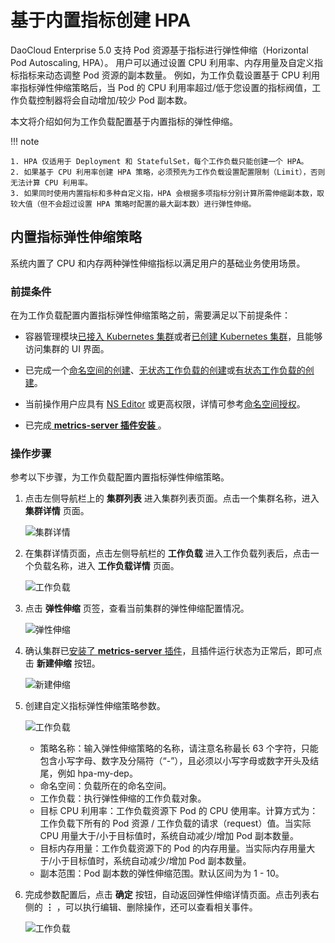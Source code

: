 # 基于内置指标创建 HPA

DaoCloud Enterprise 5.0 支持 Pod 资源基于指标进行弹性伸缩（Horizontal Pod Autoscaling, HPA）。
用户可以通过设置 CPU 利用率、内存用量及自定义指标指标来动态调整 Pod 资源的副本数量。
例如，为工作负载设置基于 CPU 利用率指标弹性伸缩策略后，当 Pod 的 CPU 利用率超过/低于您设置的指标阀值，工作负载控制器将会自动增加/较少 Pod 副本数。

本文将介绍如何为工作负载配置基于内置指标的弹性伸缩。

!!! note

    1. HPA 仅适用于 Deployment 和 StatefulSet，每个工作负载只能创建一个 HPA。
    2. 如果基于 CPU 利用率创建 HPA 策略，必须预先为工作负载设置配置限制（Limit），否则无法计算 CPU 利用率。
    3. 如果同时使用内置指标和多种自定义指，HPA 会根据多项指标分别计算所需伸缩副本数，取较大值（但不会超过设置 HPA 策略时配置的最大副本数）进行弹性伸缩。

## 内置指标弹性伸缩策略

系统内置了 CPU 和内存两种弹性伸缩指标以满足用户的基础业务使用场景。

### 前提条件

在为工作负载配置内置指标弹性伸缩策略之前，需要满足以下前提条件：

- 容器管理模块[已接入 Kubernetes 集群](../clusters/integrate-cluster.md)或者[已创建 Kubernetes 集群](../clusters/create-cluster.md)，且能够访问集群的 UI 界面。

- 已完成一个[命名空间的创建](../namespaces/createns.md)、[无状态工作负载的创建](../workloads/create-deployment.md)或[有状态工作负载的创建](../workloads/create-statefulset.md)。

- 当前操作用户应具有 [NS Editor](../permissions/permission-brief.md#ns-editor) 或更高权限，详情可参考[命名空间授权](../namespaces/createns.md)。

- 已完成[ __metrics-server 插件安装__ ](install-metrics-server.md)。

### 操作步骤

参考以下步骤，为工作负载配置内置指标弹性伸缩策略。

1. 点击左侧导航栏上的 __集群列表__ 进入集群列表页面。点击一个集群名称，进入 __集群详情__ 页面。

    ![集群详情](https://docs.daocloud.io/daocloud-docs-images/docs/kpanda/images/deploy01.png)

2. 在集群详情页面，点击左侧导航栏的 __工作负载__ 进入工作负载列表后，点击一个负载名称，进入 __工作负载详情__ 页面。

    ![工作负载](https://docs.daocloud.io/daocloud-docs-images/docs/kpanda/images/createScale.png)

3. 点击 __弹性伸缩__ 页签，查看当前集群的弹性伸缩配置情况。

    ![弹性伸缩](https://docs.daocloud.io/daocloud-docs-images/docs/kpanda/images/createScale02.png)

4. 确认集群已[安装了 __metrics-server__ 插件](install-metrics-server.md)，且插件运行状态为正常后，即可点击 __新建伸缩__ 按钮。

    ![新建伸缩](https://docs.daocloud.io/daocloud-docs-images/docs/kpanda/images/createScale07.png)

5. 创建自定义指标弹性伸缩策略参数。

    ![工作负载](https://docs.daocloud.io/daocloud-docs-images/docs/kpanda/images/createScale08.png)

    - 策略名称：输入弹性伸缩策略的名称，请注意名称最长 63 个字符，只能包含小写字母、数字及分隔符（“-”），且必须以小写字母或数字开头及结尾，例如 hpa-my-dep。
    - 命名空间：负载所在的命名空间。
    - 工作负载：执行弹性伸缩的工作负载对象。
    - 目标 CPU 利用率：工作负载资源下 Pod 的 CPU 使用率。计算方式为：工作负载下所有的 Pod 资源 / 工作负载的请求（request）值。当实际 CPU 用量大于/小于目标值时，系统自动减少/增加 Pod 副本数量。
    - 目标内存用量：工作负载资源下的 Pod 的内存用量。当实际内存用量大于/小于目标值时，系统自动减少/增加 Pod 副本数量。
    - 副本范围：Pod 副本数的弹性伸缩范围。默认区间为为 1 - 10。

6. 完成参数配置后，点击 __确定__ 按钮，自动返回弹性伸缩详情页面。点击列表右侧的 __⋮__ ，可以执行编辑、删除操作，还可以查看相关事件。

    ![工作负载](https://docs.daocloud.io/daocloud-docs-images/docs/kpanda/images/createScale09.png)